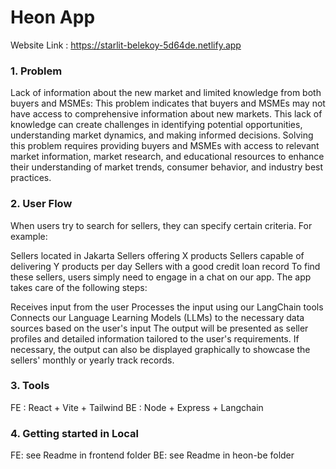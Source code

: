 # Heon App

Website Link : https://starlit-belekoy-5d64de.netlify.app

### 1. Problem

Lack of information about the new market and limited knowledge from both buyers and MSMEs: This problem indicates that buyers and MSMEs may not have access to comprehensive information about new markets. This lack of knowledge can create challenges in identifying potential opportunities, understanding market dynamics, and making informed decisions. Solving this problem requires providing buyers and MSMEs with access to relevant market information, market research, and educational resources to enhance their understanding of market trends, consumer behavior, and industry best practices.

### 2. User Flow

When users try to search for sellers, they can specify certain criteria. For example:

Sellers located in Jakarta
Sellers offering X products
Sellers capable of delivering Y products per day
Sellers with a good credit loan record
To find these sellers, users simply need to engage in a chat on our app. The app takes care of the following steps:

Receives input from the user
Processes the input using our LangChain tools
Connects our Language Learning Models (LLMs) to the necessary data sources based on the user's input
The output will be presented as seller profiles and detailed information tailored to the user's requirements. If necessary, the output can also be displayed graphically to showcase the sellers' monthly or yearly track records.


### 3. Tools

FE : React + Vite + Tailwind
BE : Node + Express + Langchain

### 4. Getting started in Local

FE: see Readme in frontend folder
BE: see Readme in heon-be folder